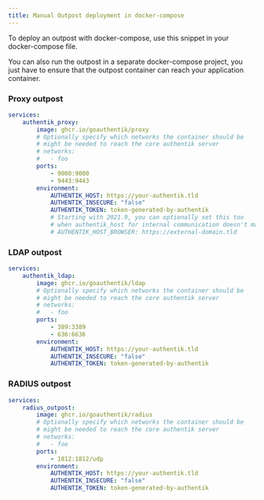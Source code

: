 ```yaml
---
title: Manual Outpost deployment in docker-compose
---
```


To deploy an outpost with docker-compose, use this snippet in your docker-compose file.

You can also run the outpost in a separate docker-compose project, you just have to ensure that the outpost container can reach your application container.

### Proxy outpost

```yaml
services:
    authentik_proxy:
        image: ghcr.io/goauthentik/proxy
        # Optionally specify which networks the container should be
        # might be needed to reach the core authentik server
        # networks:
        #   - foo
        ports:
            - 9000:9000
            - 9443:9443
        environment:
            AUTHENTIK_HOST: https://your-authentik.tld
            AUTHENTIK_INSECURE: "false"
            AUTHENTIK_TOKEN: token-generated-by-authentik
            # Starting with 2021.9, you can optionally set this too
            # when authentik_host for internal communication doesn't match the public URL
            # AUTHENTIK_HOST_BROWSER: https://external-domain.tld
```

### LDAP outpost

```yaml
services:
    authentik_ldap:
        image: ghcr.io/goauthentik/ldap
        # Optionally specify which networks the container should be
        # might be needed to reach the core authentik server
        # networks:
        #   - foo
        ports:
            - 389:3389
            - 636:6636
        environment:
            AUTHENTIK_HOST: https://your-authentik.tld
            AUTHENTIK_INSECURE: "false"
            AUTHENTIK_TOKEN: token-generated-by-authentik
```

### RADIUS outpost

```yaml
services:
    radius_outpost:
        image: ghcr.io/goauthentik/radius
        # Optionally specify which networks the container should be
        # might be needed to reach the core authentik server
        # networks:
        #   - foo
        ports:
            - 1812:1812/udp
        environment:
            AUTHENTIK_HOST: https://your-authentik.tld
            AUTHENTIK_INSECURE: "false"
            AUTHENTIK_TOKEN: token-generated-by-authentik
```
